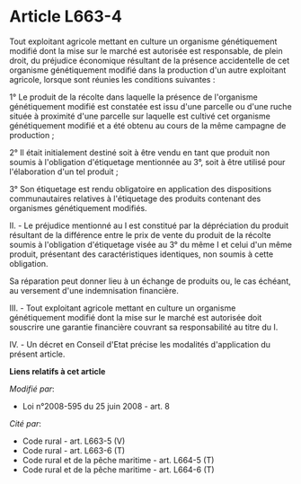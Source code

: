 # Article L663-4

Tout exploitant agricole mettant en culture un organisme génétiquement modifié dont la mise sur le marché est autorisée est
responsable, de plein droit, du préjudice économique résultant de la présence accidentelle de cet organisme génétiquement
modifié dans la production d'un autre exploitant agricole, lorsque sont réunies les conditions suivantes : 

1° Le produit de la récolte dans laquelle la présence de l'organisme génétiquement modifié est constatée est issu d'une
parcelle ou d'une ruche située à proximité d'une parcelle sur laquelle est cultivé cet organisme génétiquement modifié et a
été obtenu au cours de la même campagne de production ; 

2° Il était initialement destiné soit à être vendu en tant que produit non soumis à l'obligation d'étiquetage mentionnée au
3°, soit à être utilisé pour l'élaboration d'un tel produit ; 

3° Son étiquetage est rendu obligatoire en application des dispositions communautaires relatives à l'étiquetage des produits
contenant des organismes génétiquement modifiés. 

II. - Le préjudice mentionné au I est constitué par la dépréciation du produit résultant de la différence entre le prix de
vente du produit de la récolte soumis à l'obligation d'étiquetage visée au 3° du même I et celui d'un même produit,
présentant des caractéristiques identiques, non soumis à cette obligation. 

Sa réparation peut donner lieu à un échange de produits ou, le cas échéant, au versement d'une indemnisation financière. 

III. - Tout exploitant agricole mettant en culture un organisme génétiquement modifié dont la mise sur le marché est
autorisée doit souscrire une garantie financière couvrant sa responsabilité au titre du I. 

IV. - Un décret en Conseil d'Etat précise les modalités d'application du présent article.

**Liens relatifs à cet article**

_Modifié par_:

  - Loi n°2008-595 du 25 juin 2008 - art. 8

_Cité par_:

  - Code rural - art. L663-5 (V)
  - Code rural - art. L663-6 (T)
  - Code rural et  de la pêche maritime - art. L664-5 (T)
  - Code rural et  de la pêche maritime - art. L664-6 (T)
